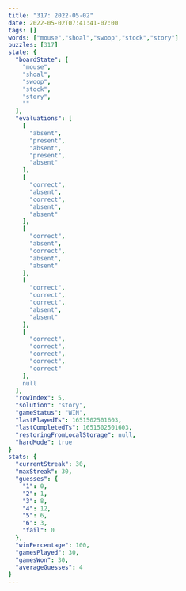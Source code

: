 ```yaml
---
title: "317: 2022-05-02"
date: 2022-05-02T07:41:41-07:00
tags: []
words: ["mouse","shoal","swoop","stock","story"]
puzzles: [317]
state: {
  "boardState": [
    "mouse",
    "shoal",
    "swoop",
    "stock",
    "story",
    ""
  ],
  "evaluations": [
    [
      "absent",
      "present",
      "absent",
      "present",
      "absent"
    ],
    [
      "correct",
      "absent",
      "correct",
      "absent",
      "absent"
    ],
    [
      "correct",
      "absent",
      "correct",
      "absent",
      "absent"
    ],
    [
      "correct",
      "correct",
      "correct",
      "absent",
      "absent"
    ],
    [
      "correct",
      "correct",
      "correct",
      "correct",
      "correct"
    ],
    null
  ],
  "rowIndex": 5,
  "solution": "story",
  "gameStatus": "WIN",
  "lastPlayedTs": 1651502501603,
  "lastCompletedTs": 1651502501603,
  "restoringFromLocalStorage": null,
  "hardMode": true
}
stats: {
  "currentStreak": 30,
  "maxStreak": 30,
  "guesses": {
    "1": 0,
    "2": 1,
    "3": 8,
    "4": 12,
    "5": 6,
    "6": 3,
    "fail": 0
  },
  "winPercentage": 100,
  "gamesPlayed": 30,
  "gamesWon": 30,
  "averageGuesses": 4
}
---
```


<!-- more -->
